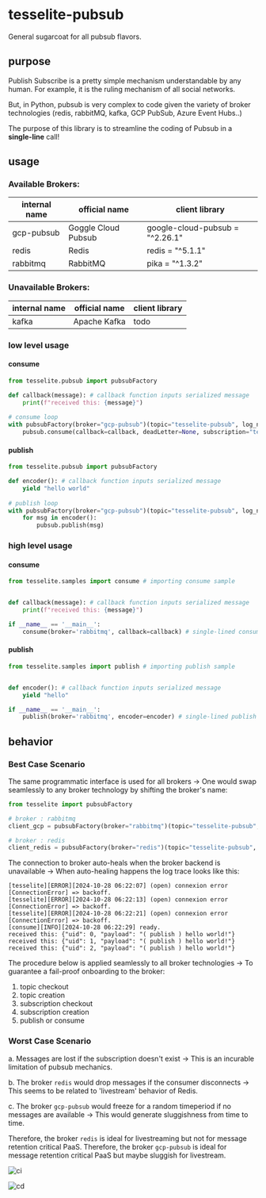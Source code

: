 # tesselite-pubsub

General sugarcoat for all pubsub flavors.


## purpose
Publish Subscribe is a pretty simple mechanism understandable by any human. For example, it is the ruling mechanism of all social networks. 

But, in Python, pubsub is very complex to code given the variety of broker technologies (redis, rabbitMQ, kafka, GCP PubSub, Azure Event Hubs..)

The purpose of this library is to streamline the coding of Pubsub in a **single-line** call!


## usage

### Available Brokers:

| internal name | official name       | client library                  |
|---------------|---------------------|---------------------------------|
| gcp-pubsub    | Goggle Cloud Pubsub | google-cloud-pubsub = "^2.26.1" |
| redis         | Redis               | redis = "^5.1.1"                |
| rabbitmq      | RabbitMQ            | pika = "^1.3.2"                 |


### Unavailable Brokers:

| internal name | official name       | client library                  |
|---------------|---------------------|---------------------------------|
| kafka         | Apache Kafka        | todo                            |


### low level usage

#### consume

````python
from tesselite.pubsub import pubsubFactory

def callback(message): # callback function inputs serialized message 
    print(f"received this: {message}")
    
# consume loop
with pubsubFactory(broker="gcp-pubsub")(topic="tesselite-pubsub", log_name="consumer") as pubsub:
    pubsub.consume(callback=callback, deadLetter=None, subscription="tesselite")

````

#### publish

````python
from tesselite.pubsub import pubsubFactory

def encoder(): # callback function inputs serialized message 
    yield "hello world"
    
# publish loop
with pubsubFactory(broker="gcp-pubsub")(topic="tesselite-pubsub", log_name="publisher") as pubsub:
    for msg in encoder():
        pubsub.publish(msg)

````


### high level usage

#### consume

````python
from tesselite.samples import consume # importing consume sample


def callback(message): # callback function inputs serialized message 
    print(f"received this: {message}")

if __name__ == '__main__':
    consume(broker='rabbitmq', callback=callback) # single-lined consume loop (default topic: tesselite-pubsub
````

#### publish

````python
from tesselite.samples import publish # importing publish sample


def encoder(): # callback function inputs serialized message 
    yield "hello"

if __name__ == '__main__':
    publish(broker='rabbitmq', encoder=encoder) # single-lined publish call (default topic: tesselite-pubsub
````


## behavior

### Best Case Scenario

The same programmatic interface is used for all brokers →
One would swap seamlessly to any broker technology by shifting the broker's name:

````python
from tesselite import pubsubFactory

# broker : rabbitmq
client_gcp = pubsubFactory(broker="rabbitmq")(topic="tesselite-pubsub", log_name="tesselite")

# broker : redis
client_redis = pubsubFactory(broker="redis")(topic="tesselite-pubsub", log_name="tesselite")
````

The connection to broker auto-heals when the broker backend is unavailable →
When auto-healing happens the log trace looks like this:
````text
[tesselite][ERROR][2024-10-28 06:22:07] (open) connexion error [ConnectionError] => backoff.
[tesselite][ERROR][2024-10-28 06:22:13] (open) connexion error [ConnectionError] => backoff.
[tesselite][ERROR][2024-10-28 06:22:21] (open) connexion error [ConnectionError] => backoff.
[consume][INFO][2024-10-28 06:22:29] ready.
received this: {"uid": 0, "payload": "( publish ) hello world!"}
received this: {"uid": 1, "payload": "( publish ) hello world!"}
received this: {"uid": 2, "payload": "( publish ) hello world!"}
````

The procedure below is applied seamlessly to all broker technologies →
To guarantee a fail-proof onboarding to the broker:

1. topic checkout
2. topic creation
3. subscription checkout
4. subscription creation
5. publish or consume


### Worst Case Scenario

a. 
Messages are lost if the subscription doesn't exist →
This is an incurable limitation of pubsub mechanics. 

b. 
The broker `redis` would drop messages if the consumer disconnects →
This seems to be related to 'livestream' behavior of Redis.

c.
The broker `gcp-pubsub` would freeze for a random timeperiod if no messages are available →
This would generate sluggishness from time to time.

Therefore, the broker `redis` is ideal for livestreaming but not for message retention critical PaaS.
Therefore, the broker `gcp-pubsub` is ideal for message retention critical PaaS but maybe sluggish for livestream.


![ci](https://github.com/MarcelNasser/tesselite-pubsub/actions/workflows/ci.yml/badge.svg "automated ci")

![cd](https://github.com/MarcelNasser/tesselite-pubsub/actions/workflows/release.yml/badge.svg "automated release")
